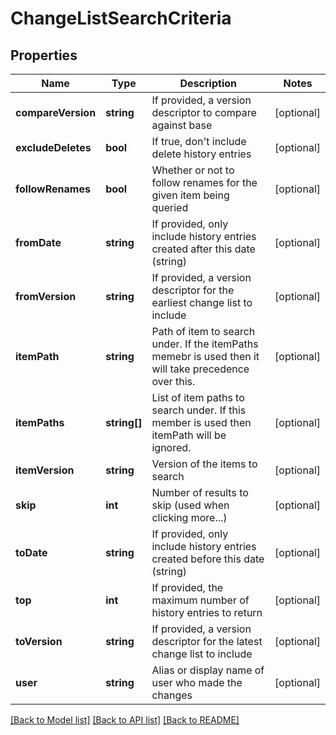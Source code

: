 # ChangeListSearchCriteria

## Properties
Name | Type | Description | Notes
------------ | ------------- | ------------- | -------------
**compareVersion** | **string** | If provided, a version descriptor to compare against base | [optional] 
**excludeDeletes** | **bool** | If true, don&#39;t include delete history entries | [optional] 
**followRenames** | **bool** | Whether or not to follow renames for the given item being queried | [optional] 
**fromDate** | **string** | If provided, only include history entries created after this date (string) | [optional] 
**fromVersion** | **string** | If provided, a version descriptor for the earliest change list to include | [optional] 
**itemPath** | **string** | Path of item to search under. If the itemPaths memebr is used then it will take precedence over this. | [optional] 
**itemPaths** | **string[]** | List of item paths to search under. If this member is used then itemPath will be ignored. | [optional] 
**itemVersion** | **string** | Version of the items to search | [optional] 
**skip** | **int** | Number of results to skip (used when clicking more...) | [optional] 
**toDate** | **string** | If provided, only include history entries created before this date (string) | [optional] 
**top** | **int** | If provided, the maximum number of history entries to return | [optional] 
**toVersion** | **string** | If provided, a version descriptor for the latest change list to include | [optional] 
**user** | **string** | Alias or display name of user who made the changes | [optional] 

[[Back to Model list]](../README.md#documentation-for-models) [[Back to API list]](../README.md#documentation-for-api-endpoints) [[Back to README]](../README.md)


